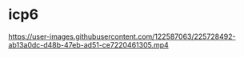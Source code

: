 # icp6


https://user-images.githubusercontent.com/122587063/225728492-ab13a0dc-d48b-47eb-ad51-ce7220461305.mp4

